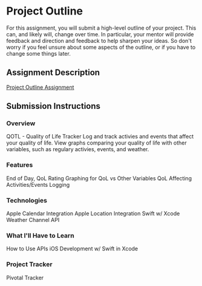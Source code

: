 # Project Outline
For this assignment, you will submit a high-level outline of your project. This can, and likely will, change over time. In particular, your mentor will provide feedback and direction and feedback to help sharpen your ideas. So don't worry if you feel unsure about some aspects of the outline, or if you have to change some things later.

## Assignment Description
[Project Outline Assignment](https://education.launchcode.org/liftoff/assignments/project-outline/)

## Submission Instructions

### Overview
QOTL - Quality of Life Tracker
Log and track activies and events that affect your quality of life.
View graphs comparing your quality of life with other variables, such as regulary activies, events, and weather.

### Features
End of Day, QoL Rating
Graphing for QoL vs Other Variables
QoL Affecting Activities/Events Logging

### Technologies
Apple Calendar Integration
Apple Location Integration
Swift w/ Xcode
Weather Channel API

### What I'll Have to Learn
How to Use APIs
iOS Development w/ Swift in Xcode

### Project Tracker
Pivotal Tracker

